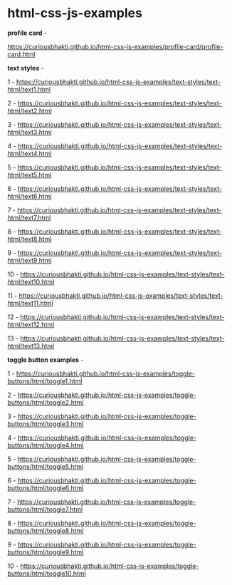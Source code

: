 # html-css-js-examples

**profile card** - 

https://curiousbhakti.github.io/html-css-js-examples/profile-card/profile-card.html


**text styles** - 

1 - https://curiousbhakti.github.io/html-css-js-examples/text-styles/text-html/text1.html

2 - https://curiousbhakti.github.io/html-css-js-examples/text-styles/text-html/text2.html

3 - https://curiousbhakti.github.io/html-css-js-examples/text-styles/text-html/text3.html

4 - https://curiousbhakti.github.io/html-css-js-examples/text-styles/text-html/text4.html

5 - https://curiousbhakti.github.io/html-css-js-examples/text-styles/text-html/text5.html

6 - https://curiousbhakti.github.io/html-css-js-examples/text-styles/text-html/text6.html

7 - https://curiousbhakti.github.io/html-css-js-examples/text-styles/text-html/text7.html

8 - https://curiousbhakti.github.io/html-css-js-examples/text-styles/text-html/text8.html

9 - https://curiousbhakti.github.io/html-css-js-examples/text-styles/text-html/text9.html

10 - https://curiousbhakti.github.io/html-css-js-examples/text-styles/text-html/text10.html

11 - https://curiousbhakti.github.io/html-css-js-examples/text-styles/text-html/text11.html

12 - https://curiousbhakti.github.io/html-css-js-examples/text-styles/text-html/text12.html

13 - https://curiousbhakti.github.io/html-css-js-examples/text-styles/text-html/text13.html

**toggle button examples** - 

1 - https://curiousbhakti.github.io/html-css-js-examples/toggle-buttons/html/toggle1.html

2 - https://curiousbhakti.github.io/html-css-js-examples/toggle-buttons/html/toggle2.html

3 - https://curiousbhakti.github.io/html-css-js-examples/toggle-buttons/html/toggle3.html

4 - https://curiousbhakti.github.io/html-css-js-examples/toggle-buttons/html/toggle4.html

5 - https://curiousbhakti.github.io/html-css-js-examples/toggle-buttons/html/toggle5.html

6 - https://curiousbhakti.github.io/html-css-js-examples/toggle-buttons/html/toggle6.html

7 - https://curiousbhakti.github.io/html-css-js-examples/toggle-buttons/html/toggle7.html

8 - https://curiousbhakti.github.io/html-css-js-examples/toggle-buttons/html/toggle8.html

9 - https://curiousbhakti.github.io/html-css-js-examples/toggle-buttons/html/toggle9.html

10 - https://curiousbhakti.github.io/html-css-js-examples/toggle-buttons/html/toggle10.html
